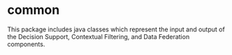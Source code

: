 # common

This package includes java classes which represent the input and output of the Decision Support, Contextual Filtering, and Data Federation components.
